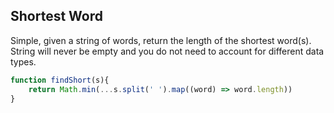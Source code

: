 ## Shortest Word

Simple, given a string of words, return the length of the shortest word(s). String will never be empty and you do not need to account for different data types.

```javascript
function findShort(s){
    return Math.min(...s.split(' ').map((word) => word.length))
}
```
